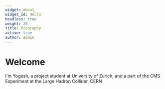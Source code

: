 ```yaml
---
widget: about
widget_id: Hello
headless: true
weight: 20
title: Biography
active: true
author: admin
---
```

# Welcome

I'm Yogesh, a project student at University of Zurich, and a part of the CMS Experiment at the Large Hadron Collider, CERN